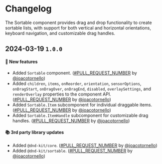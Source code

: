 # Changelog

The Sortable component provides drag and drop functionality to create sortable lists, with support for both vertical and horizontal orientations, keyboard navigation, and customizable drag handles.

## 2024-03-19 `1.0.0`

#### 🎉 New features

- Added `Sortable` component. ([#PULL_REQUEST_NUMBER](https://github.com/TiendaNube/nimbus-patterns/pull/PULL_REQUEST_NUMBER) by [@joacotornello](https://github.com/joacotornello))
- Added `children`, `items`, `onReorder`, `orientation`, `sensorOptions`, `onDragStart`, `onDragOver`, `onDragEnd`, `disabled`, `overlaySettings`, and `renderOverlay` properties to the component API. ([#PULL_REQUEST_NUMBER](https://github.com/TiendaNube/nimbus-patterns/pull/PULL_REQUEST_NUMBER) by [@joacotornello](https://github.com/joacotornello))
- Added `Sortable.Item` subcomponent for individual draggable items. ([#PULL_REQUEST_NUMBER](https://github.com/TiendaNube/nimbus-patterns/pull/PULL_REQUEST_NUMBER) by [@joacotornello](https://github.com/joacotornello))
- Added `Sortable.ItemHandle` subcomponent for customizable drag handles. ([#PULL_REQUEST_NUMBER](https://github.com/TiendaNube/nimbus-patterns/pull/PULL_REQUEST_NUMBER) by [@joacotornello](https://github.com/joacotornello))

#### 📚 3rd party library updates

- Added `@dnd-kit/core`. ([#PULL_REQUEST_NUMBER](https://github.com/TiendaNube/nimbus-patterns/pull/PULL_REQUEST_NUMBER) by [@joacotornello](https://github.com/joacotornello))
- Added `@dnd-kit/sortable`. ([#PULL_REQUEST_NUMBER](https://github.com/TiendaNube/nimbus-patterns/pull/PULL_REQUEST_NUMBER) by [@joacotornello](https://github.com/joacotornello))
